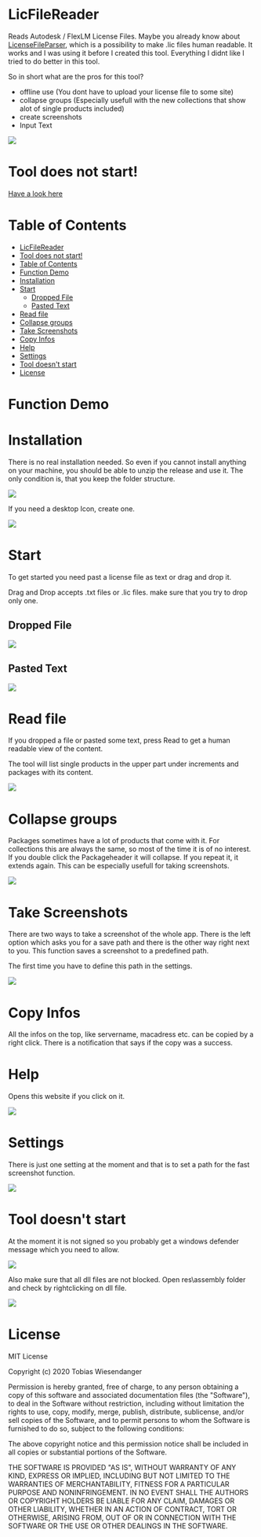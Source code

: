 ﻿# LicFileReader

Reads Autodesk / FlexLM License Files. Maybe you already know about [LicenseFileParser](https://www.licenseparser.com/), which is a possibility to make .lic files human readable. It works and I was using it before I created this tool. Everything I didnt like I tried to do better in this tool.

So in short what are the pros for this tool?

- offline use (You dont have to upload your license file to some site)
- collapse groups (Especially usefull with the new collections that show alot of single products included)
- create screenshots
- Input Text

![](/docs/licreader_interface.png)

# Tool does not start!

[Have a look here](https://github.com/TWiesendanger/ADSKLincensingModify#tool-doesnt-start)

# Table of Contents

- [LicFileReader](#licfilereader)
- [Tool does not start!](#tool-does-not-start)
- [Table of Contents](#table-of-contents)
- [Function Demo](#function-demo)
- [Installation](#installation)
- [Start](#start)
  - [Dropped File](#dropped-file)
  - [Pasted Text](#pasted-text)
- [Read file](#read-file)
- [Collapse groups](#collapse-groups)
- [Take Screenshots](#take-screenshots)
- [Copy Infos](#copy-infos)
- [Help](#help)
- [Settings](#settings)
- [Tool doesn't start](#tool-doesnt-start)
- [License](#license)

# Function Demo

# Installation

There is no real installation needed. So even if you cannot install anything on your machine, you should be able to unzip the release and use it.
The only condition is, that you keep the folder structure.

![](/docs/licreader_structure.png)

If you need a desktop Icon, create one.

![](/docs/licreaded_createIcon.gif)

# Start

To get started you need past a license file as text or drag and drop it.

Drag and Drop accepts .txt files or .lic files. make sure that you try to drop only one.

## Dropped File

![](/docs/licreader_droppedFile.png)

## Pasted Text

![](/docs/licreader_pastedFile.png)

# Read file

If you dropped a file or pasted some text, press Read to get a human readable view of the content.

The tool will list single products in the upper part under increments and packages with its content.

![](/docs/licreader_readfilesample.png)

# Collapse groups

Packages sometimes have a lot of products that come with it. For collections this are always the same, so most of the time it is of no interest. If you double click the Packageheader it will collapse. If you repeat it, it extends again. This can be especially usefull for taking screenshots.

![](/docs/licreader_collapsed.png)

# Take Screenshots

There are two ways to take a screenshot of the whole app. There is the left option which asks you for a save path and there is the other way right next to you.
This function saves a screenshot to a predefined path.

The first time you have to define this path in the settings.

![](/docs/licreader_screenshot.png)

# Copy Infos

All the infos on the top, like servername, macadress etc. can be copied by a right click. There is a notification that says if the copy was a success.

# Help

Opens this website if you click on it.

![](/docs/licreader_help.png)

# Settings

There is just one setting at the moment and that is to set a path for the fast screenshot function.

![](/docs/licreader_settings.png)

# Tool doesn't start

At the moment it is not signed so you probably get a windows defender message which you need to allow.

![](/docs/adskm_smartscreen.png)

Also make sure that all dll files are not blocked. Open res\assembly folder and check by rightclicking on dll file.

![](/docs/adskm_blocked.jpg)

# License

MIT License

Copyright (c) 2020 Tobias Wiesendanger

Permission is hereby granted, free of charge, to any person obtaining a copy of this software and associated documentation files (the "Software"), to deal in the Software without restriction, including without limitation the rights to use, copy, modify, merge, publish, distribute, sublicense, and/or sell copies of the Software, and to permit persons to whom the Software is furnished to do so, subject to the following conditions:

The above copyright notice and this permission notice shall be included in all copies or substantial portions of the Software.

THE SOFTWARE IS PROVIDED "AS IS", WITHOUT WARRANTY OF ANY KIND, EXPRESS OR IMPLIED, INCLUDING BUT NOT LIMITED TO THE WARRANTIES OF MERCHANTABILITY, FITNESS FOR A PARTICULAR PURPOSE AND NONINFRINGEMENT. IN NO EVENT SHALL THE AUTHORS OR COPYRIGHT HOLDERS BE LIABLE FOR ANY CLAIM, DAMAGES OR OTHER LIABILITY, WHETHER IN AN ACTION OF CONTRACT, TORT OR OTHERWISE, ARISING FROM, OUT OF OR IN CONNECTION WITH THE SOFTWARE OR THE USE OR OTHER DEALINGS IN THE SOFTWARE.
